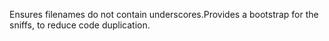 Ensures filenames do not contain underscores.Provides a bootstrap for the sniffs, to reduce code duplication.
